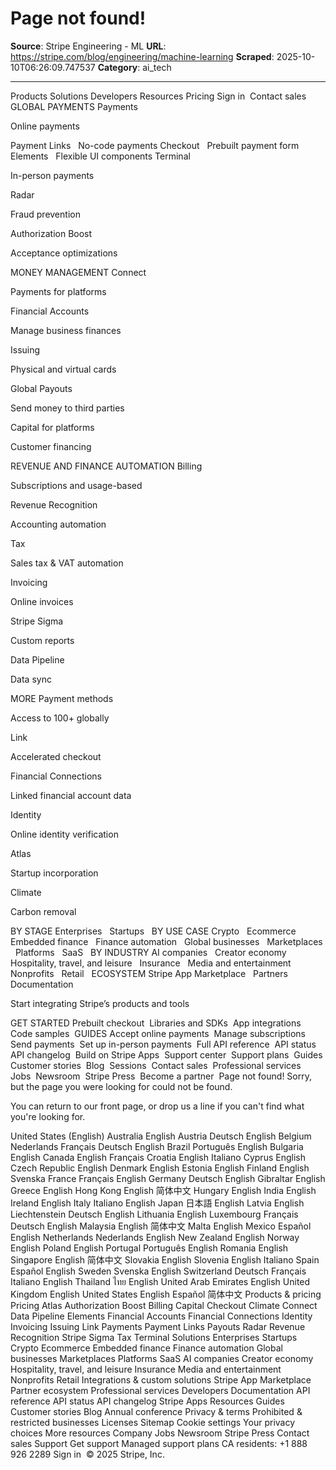 # Page not found!

**Source**: Stripe Engineering - ML
**URL**: https://stripe.com/blog/engineering/machine-learning
**Scraped**: 2025-10-10T06:26:09.747537
**Category**: ai_tech

---

Products
Solutions
Developers
Resources
Pricing
Sign in 
Contact sales 
GLOBAL PAYMENTS
Payments  

Online payments

Payment Links
 
No-code payments
Checkout
 
Prebuilt payment form
Elements
 
Flexible UI components
Terminal  

In-person payments

Radar  

Fraud prevention

Authorization Boost  

Acceptance optimizations

MONEY MANAGEMENT
Connect  

Payments for platforms

Financial Accounts  

Manage business finances

Issuing  

Physical and virtual cards

Global Payouts  

Send money to third parties

Capital for platforms  

Customer financing

REVENUE AND FINANCE AUTOMATION
Billing  

Subscriptions and usage-based

Revenue Recognition  

Accounting automation

Tax  

Sales tax & VAT automation

Invoicing  

Online invoices

Stripe Sigma  

Custom reports

Data Pipeline  

Data sync

MORE
Payment methods 

Access to 100+ globally

Link 

Accelerated checkout

Financial Connections 

Linked financial account data

Identity 

Online identity verification

Atlas 

Startup incorporation

Climate 

Carbon removal

BY STAGE
Enterprises  
Startups  
BY USE CASE
Crypto  
Ecommerce  
Embedded finance  
Finance automation  
Global businesses  
Marketplaces  
Platforms  
SaaS  
BY INDUSTRY
AI companies  
Creator economy  
Hospitality, travel, and leisure  
Insurance  
Media and entertainment  
Nonprofits  
Retail  
ECOSYSTEM
Stripe App Marketplace   
Partners  
Documentation 

Start integrating Stripe’s products and tools

GET STARTED
Prebuilt checkout 
Libraries and SDKs 
App integrations 
Code samples 
GUIDES
Accept online payments 
Manage subscriptions 
Send payments 
Set up in-person payments 
Full API reference 
API status 
API changelog 
Build on Stripe Apps 
Support center 
Support plans 
Guides 
Customer stories 
Blog 
Sessions 
Contact sales 
Professional services 
Jobs 
Newsroom 
Stripe Press 
Become a partner 
Page not found!
Sorry, but the page you were looking for could not be found.

You can return to our front page, or drop us a line if you can't find what you're looking for.

United States (English)
Australia
English
Austria
Deutsch
English
Belgium
Nederlands
Français
Deutsch
English
Brazil
Português
English
Bulgaria
English
Canada
English
Français
Croatia
English
Italiano
Cyprus
English
Czech Republic
English
Denmark
English
Estonia
English
Finland
English
Svenska
France
Français
English
Germany
Deutsch
English
Gibraltar
English
Greece
English
Hong Kong
English
简体中文
Hungary
English
India
English
Ireland
English
Italy
Italiano
English
Japan
日本語
English
Latvia
English
Liechtenstein
Deutsch
English
Lithuania
English
Luxembourg
Français
Deutsch
English
Malaysia
English
简体中文
Malta
English
Mexico
Español
English
Netherlands
Nederlands
English
New Zealand
English
Norway
English
Poland
English
Portugal
Português
English
Romania
English
Singapore
English
简体中文
Slovakia
English
Slovenia
English
Italiano
Spain
Español
English
Sweden
Svenska
English
Switzerland
Deutsch
Français
Italiano
English
Thailand
ไทย
English
United Arab Emirates
English
United Kingdom
English
United States
English
Español
简体中文
Products & pricing
Pricing
Atlas
Authorization Boost
Billing
Capital
Checkout
Climate
Connect
Data Pipeline
Elements
Financial Accounts
Financial Connections
Identity
Invoicing
Issuing
Link
Payments
Payment Links
Payouts
Radar
Revenue Recognition
Stripe Sigma
Tax
Terminal
Solutions
Enterprises
Startups
Crypto
Ecommerce
Embedded finance
Finance automation
Global businesses
Marketplaces
Platforms
SaaS
AI companies
Creator economy
Hospitality, travel, and leisure
Insurance
Media and entertainment
Nonprofits
Retail
Integrations & custom solutions
Stripe App Marketplace
Partner ecosystem
Professional services
Developers
Documentation
API reference
API status
API changelog
Stripe Apps
Resources
Guides
Customer stories
Blog
Annual conference
Privacy & terms
Prohibited & restricted businesses
Licenses
Sitemap
Cookie settings
Your privacy choices
More resources
Company
Jobs
Newsroom
Stripe Press
Contact sales
Support
Get support
Managed support plans
CA residents: +1 888 926 2289
Sign in 
© 2025 Stripe, Inc.
